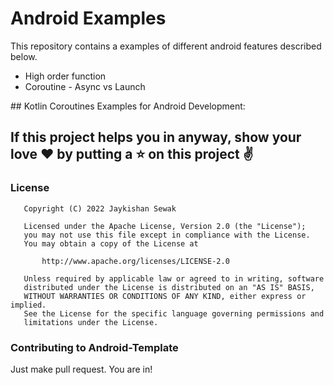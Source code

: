 # Android Examples

This repository contains a examples of different android features described below.
<ul>
  <li>High order function</li>
  <li>Coroutine - Async vs Launch</li>
</ul>
## Kotlin Coroutines Examples for Android Development: 

## If this project helps you in anyway, show your love :heart: by putting a :star: on this project :v:

### License

```
   Copyright (C) 2022 Jaykishan Sewak

   Licensed under the Apache License, Version 2.0 (the "License");
   you may not use this file except in compliance with the License.
   You may obtain a copy of the License at

       http://www.apache.org/licenses/LICENSE-2.0

   Unless required by applicable law or agreed to in writing, software
   distributed under the License is distributed on an "AS IS" BASIS,
   WITHOUT WARRANTIES OR CONDITIONS OF ANY KIND, either express or implied.
   See the License for the specific language governing permissions and
   limitations under the License.
```

### Contributing to Android-Template
Just make pull request. You are in!
